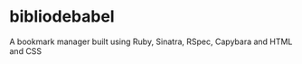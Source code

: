 bibliodebabel
=============

A bookmark manager built using Ruby, Sinatra, RSpec, Capybara and HTML and CSS
